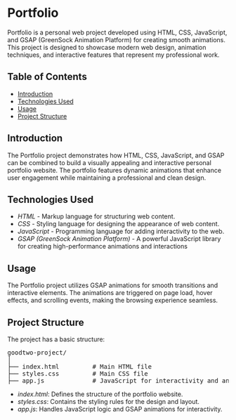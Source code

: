 # Portfolio 

Portfolio is a personal web project developed using HTML, CSS, JavaScript, and GSAP (GreenSock Animation Platform) for creating smooth animations. This project is designed to showcase modern web design, animation techniques, and interactive features that represent my professional work.

## Table of Contents

- [Introduction](#introduction)
- [Technologies Used](#technologies-used)
- [Usage](#usage)
- [Project Structure](#project-structure)

## Introduction

The Portfolio project demonstrates how HTML, CSS, JavaScript, and GSAP can be combined to build a visually appealing and interactive personal portfolio website. The portfolio features dynamic animations that enhance user engagement while maintaining a professional and clean design.

## Technologies Used

- *HTML* - Markup language for structuring web content.
- *CSS* - Styling language for designing the appearance of web content.
- *JavaScript* - Programming language for adding interactivity to the web.
- *GSAP (GreenSock Animation Platform)* - A powerful JavaScript library for creating high-performance animations and interactions
  
## Usage

   The Portfolio project utilizes GSAP animations for smooth transitions and interactive elements. The animations are triggered on page load, hover effects, and scrolling events, making the browsing experience seamless.

## Project Structure

The project has a basic structure:

<Pre>
goodtwo-project/
│
├── index.html         # Main HTML file
├── styles.css         # Main CSS file
├── app.js             # JavaScript for interactivity and animations
</Pre>


- *index.html*: Defines the structure of the portfolio website.
- *styles.css*: Contains the styling rules for the design and layout.
- *app.js*: Handles JavaScript logic and GSAP animations for interactivity.
